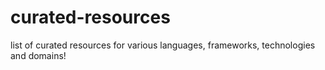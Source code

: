 # curated-resources
list of curated resources for various languages, frameworks, technologies and domains! 
